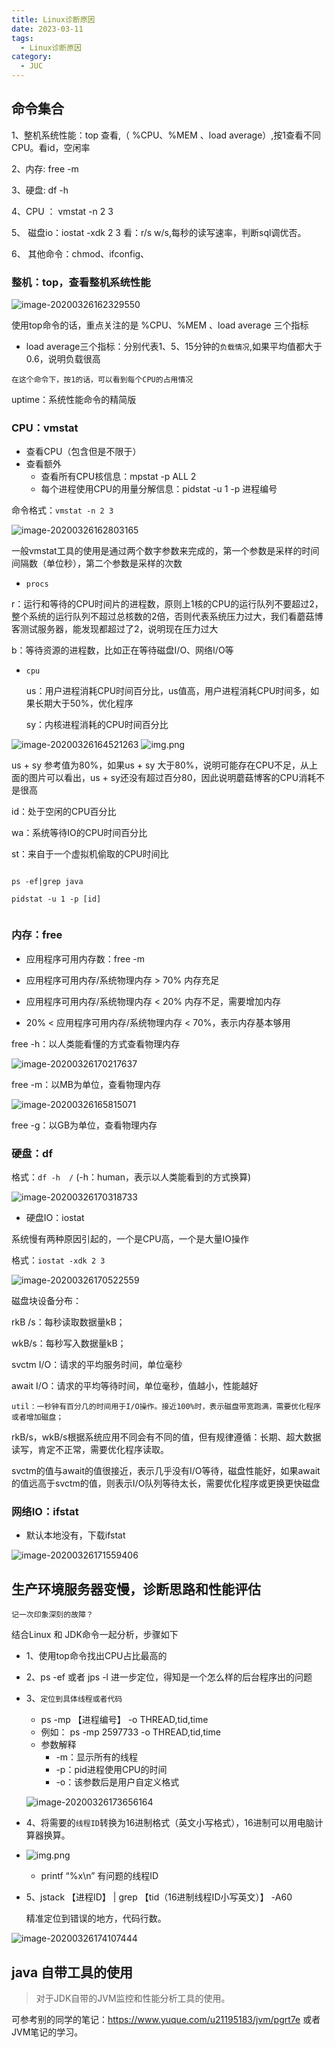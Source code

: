 ```yaml
---
title: Linux诊断原因
date: 2023-03-11
tags:
  - Linux诊断原因
category:
  - JUC
---
```



## 命令集合

1、整机系统性能：top  查看,（ %CPU、%MEM 、load average）,按1查看不同CPU。看id，空闲率   

2、内存: free  -m  

3、硬盘: df -h     

4、CPU ： vmstat -n 2 3   

5、 磁盘io：iostat -xdk 2 3  看：r/s  w/s,每秒的读写速率，判断sql调优否。

6、 其他命令：chmod、ifconfig、


### 整机：top，查看整机系统性能

![image-20200326162329550](./images/image-20200326162329550.png)

使用top命令的话，重点关注的是 %CPU、%MEM 、load average 三个指标

- load average三个指标：分别代表1、5、15分钟的`负载情况`,如果平均值都大于0.6，说明负载很高

`在这个命令下，按1的话，可以看到每个CPU的占用情况`

uptime：系统性能命令的精简版



### CPU：vmstat

- 查看CPU（包含但是不限于）
- 查看额外
  - 查看所有CPU核信息：mpstat -p ALL 2
  - 每个进程使用CPU的用量分解信息：pidstat -u 1 -p 进程编号



命令格式：`vmstat -n 2 3`

![image-20200326162803165](./images/image-20200326162803165.png)

一般vmstat工具的使用是通过两个数字参数来完成的，第一个参数是采样的时间间隔数（单位秒），第二个参数是采样的次数

- `procs`

 r：运行和等待的CPU时间片的进程数，原则上1核的CPU的运行队列不要超过2，整个系统的运行队列不超过总核数的2倍，否则代表系统压力过大，我们看蘑菇博客测试服务器，能发现都超过了2，说明现在压力过大

 b：等待资源的进程数，比如正在等待磁盘I/O、网络I/O等

- `cpu`

	us：用户进程消耗CPU时间百分比，us值高，用户进程消耗CPU时间多，如果长期大于50%，优化程序

	sy：内核进程消耗的CPU时间百分比

![image-20200326164521263](./images/image-20200326164521263.png)
![img.png](./images/img-20230306164521263.png)


us + sy 参考值为80%，如果us + sy 大于80%，说明可能存在CPU不足，从上面的图片可以看出，us + sy还没有超过百分80，因此说明蘑菇博客的CPU消耗不是很高

id：处于空闲的CPU百分比

wa：系统等待IO的CPU时间百分比

st：来自于一个虚拟机偷取的CPU时间比



```shell

ps -ef|grep java

pidstat -u 1 -p [id]


```

### 内存：free

- 应用程序可用内存数：free -m

- 应用程序可用内存/系统物理内存 > 70% 内存充足

- 应用程序可用内存/系统物理内存 < 20% 内存不足，需要增加内存
- 20% <  应用程序可用内存/系统物理内存 < 70%，表示内存基本够用



free -h：以人类能看懂的方式查看物理内存

![image-20200326170217637](./images/image-20200326170217637.png)

free -m：以MB为单位，查看物理内存

![image-20200326165815071](./images/image-20200326165815071.png)

free -g：以GB为单位，查看物理内存



### 硬盘：df

格式：`df -h  /`  (-h：human，表示以人类能看到的方式换算)

![image-20200326170318733](./images/image-20200326170318733.png)

- 硬盘IO：iostat

系统慢有两种原因引起的，一个是CPU高，一个是大量IO操作

格式：`iostat -xdk 2 3`

![image-20200326170522559](./images/image-20200326170522559.png)

磁盘块设备分布：

rkB /s：每秒读取数据量kB；

wkB/s：每秒写入数据量kB；

svctm I/O：请求的平均服务时间，单位毫秒

await I/O：请求的平均等待时间，单位毫秒，值越小，性能越好

`util：一秒钟有百分几的时间用于I/O操作。接近100%时，表示磁盘带宽跑满，需要优化程序或者增加磁盘；`

rkB/s，wkB/s根据系统应用不同会有不同的值，但有规律遵循：长期、超大数据读写，肯定不正常，需要优化程序读取。

svctm的值与await的值很接近，表示几乎没有I/O等待，磁盘性能好，如果await的值远高于svctm的值，则表示I/O队列等待太长，需要优化程序或更换更快磁盘



### 网络IO：ifstat

- 默认本地没有，下载ifstat

![image-20200326171559406](./images/image-20200326171559406.png)



## 生产环境服务器变慢，诊断思路和性能评估

`记一次印象深刻的故障？`

结合Linux 和 JDK命令一起分析，步骤如下

- 1、使用top命令找出CPU占比最高的

- 2、ps -ef 或者 jps -l 进一步定位，得知是一个怎么样的后台程序出的问题

- 3、`定位到具体线程或者代码`

  - ps -mp 【进程编号】  -o THREAD,tid,time
  - 例如： ps -mp 2597733 -o THREAD,tid,time
  - 参数解释
    - -m：显示所有的线程
    - -p：pid进程使用CPU的时间
    - -o：该参数后是用户自定义格式

  ![image-20200326173656164](./images/image-20200326173656164.png)

- 4、将需要的`线程ID`转换为16进制格式（英文小写格式），16进制可以用电脑计算器换算。
- ![img.png](./images/imge-202303061732.png)

  - printf “%x\n” 有问题的线程ID

- 5、jstack 【进程ID】 | grep 【tid（16进制线程ID小写英文）】 -A60

  精准定位到错误的地方，代码行数。

![image-20200326174107444](./images/image-20200326174107444.png)

## java 自带工具的使用

> 对于JDK自带的JVM监控和性能分析工具的使用。

可参考别的同学的笔记：https://www.yuque.com/u21195183/jvm/pgrt7e
或者JVM笔记的学习。


